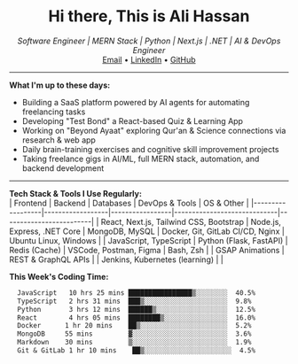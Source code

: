 <h1 align="center">Hi there, This is Ali Hassan</h1>

<p align="center">
  <i>Software Engineer | MERN Stack | Python | Next.js | .NET | AI & DevOps Engineer</i><br/>
  <a href="mailto:alihassan26032004@gmail.com">Email</a> • 
  <a href="https://linkedin.com/in/ali-hassan-918783281/">LinkedIn</a> • 
  <a href="https://github.com/Ali-Hassan2">GitHub</a>
</p>

---

 **What I'm up to these days:**  
 -  Building a SaaS platform powered by AI agents for automating freelancing tasks  
 -  Developing "Test Bond" a React-based Quiz & Learning App  
 -  Working on "Beyond Ayaat" exploring Qur'an & Science connections via research & web app  
 -  Daily brain-training exercises and cognitive skill improvement projects  
 -  Taking freelance gigs in AI/ML, full MERN stack, automation, and backend development  

---


 **Tech Stack & Tools I Use Regularly:**  
| Frontend         | Backend          | Databases       | DevOps & Tools               | OS & Other              |
|------------------|------------------|-----------------|-----------------------------|-------------------------|
| React, Next.js, Tailwind CSS, Bootstrap | Node.js, Express, .NET Core | MongoDB, MySQL            | Docker, Git, GitLab CI/CD, Nginx | Ubuntu Linux, Windows    |
| JavaScript, TypeScript | Python (Flask, FastAPI) | Redis (Cache)  | VSCode, Postman, Figma      | Bash, Zsh               |
| GSAP Animations   | REST & GraphQL APIs |                 | Jenkins, Kubernetes (learning) |                        |

 **This Week's Coding Time:**  
<!--START_SECTION:waka-->
```txt
  JavaScript   10 hrs 25 mins ████████████████▒░░░░░░░░  40.5%
  TypeScript   2 hrs 31 mins  ███▒░░░░░░░░░░░░░░░░░░░░░  9.8%
  Python       3 hrs 12 mins  ██████▒░░░░░░░░░░░░░░░░░░  12.5%
  React        4 hrs 05 mins  ████████▒░░░░░░░░░░░░░░░░  16.0%
  Docker      1 hr 20 mins    ██▒░░░░░░░░░░░░░░░░░░░░░░  5.2%
  MongoDB     55 mins         ▓░░░░░░░░░░░░░░░░░░░░░░░░  3.6%
  Markdown    30 mins         ▒░░░░░░░░░░░░░░░░░░░░░░░░  1.9%
  Git & GitLab 1 hr 10 mins    ██▒░░░░░░░░░░░░░░░░░░░░░░  4.5%


